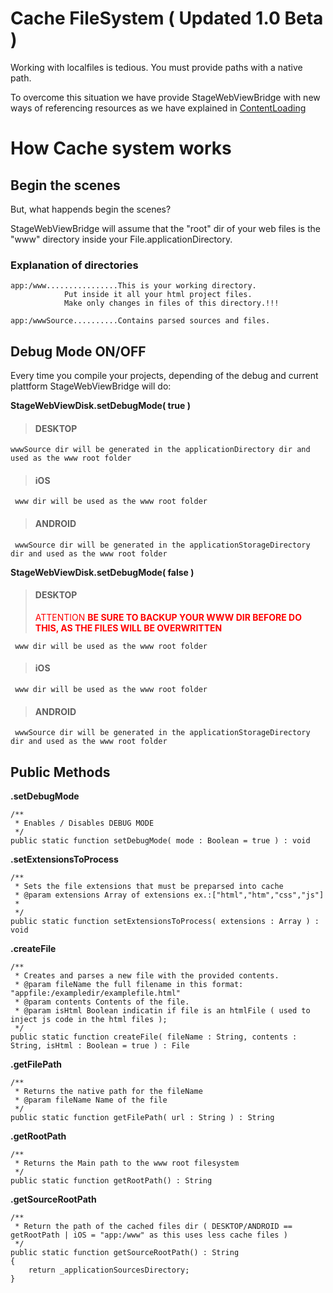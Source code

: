 # Cache FileSystem ( Updated 1.0 Beta ) #

Working with localfiles is tedious. You must provide paths with a native path.

To overcome this situation we have provide StageWebViewBridge with new ways of referencing resources as we have explained in [ContentLoading](ContentLoading.md)

# How Cache system works #


## Begin the scenes ##

But, what happends begin the scenes?

StageWebViewBridge will assume that the "root" dir of your web files is the "www" directory inside your File.applicationDirectory.

### Explanation of directories ###
```
app:/www................This is your working directory.
			Put inside it all your html project files.
			Make only changes in files of this directory.!!! 

app:/wwwSource..........Contains parsed sources and files.

```

## Debug Mode ON/OFF ##

Every time you compile your projects, depending of the debug and current plattform StageWebViewBridge will do:

**StageWebViewDisk.setDebugMode( true )**

> #### DESKTOP ####
```
wwwSource dir will be generated in the applicationDirectory dir and used as the www root folder
```
> #### iOS ####
```
 www dir will be used as the www root folder
```
> #### ANDROID ####
```
 wwwSource dir will be generated in the applicationStorageDirectory dir and used as the www root folder
```

**StageWebViewDisk.setDebugMode( false )**

> #### DESKTOP ####
> <font color='#FF0000'>ATTENTION <b>BE SURE TO BACKUP YOUR WWW DIR BEFORE DO THIS, AS THE FILES WILL BE OVERWRITTEN</b></font>
```
 www dir will be used as the www root folder
```

> #### iOS ####
```
 www dir will be used as the www root folder
```
> #### ANDROID ####
```
 wwwSource dir will be generated in the applicationStorageDirectory dir and used as the www root folder
```


## Public Methods ##

**.setDebugMode**
```
/**
 * Enables / Disables DEBUG MODE
 */
public static function setDebugMode( mode : Boolean = true ) : void
```

**.setExtensionsToProcess**
```
/**
 * Sets the file extensions that must be preparsed into cache 
 * @param extensions Array of extensions ex.:["html","htm","css","js"]
 * 
 */
public static function setExtensionsToProcess( extensions : Array ) : void
```

**.createFile**
```
/**
 * Creates and parses a new file with the provided contents.
 * @param fileName the full filename in this format: "appfile:/exampledir/examplefile.html"
 * @param contents Contents of the file.
 * @param isHtml Boolean indicatin if file is an htmlFile ( used to inject js code in the html files );
 */
public static function createFile( fileName : String, contents : String, isHtml : Boolean = true ) : File
```

**.getFilePath**
```
/**
 * Returns the native path for the fileName
 * @param fileName Name of the file
 */
public static function getFilePath( url : String ) : String
```

**.getRootPath**
```
/**
 * Returns the Main path to the www root filesystem
 */
public static function getRootPath() : String
```

**.getSourceRootPath**
```
/**
 * Return the path of the cached files dir ( DESKTOP/ANDROID == getRootPath | iOS = "app:/www" as this uses less cache files )
 */
public static function getSourceRootPath() : String
{
	return _applicationSourcesDirectory;
}
```